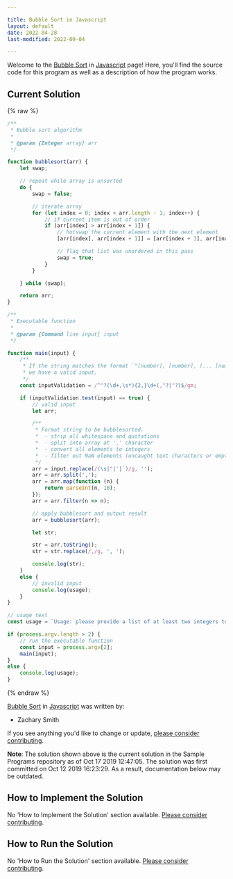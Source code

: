 ```yaml
---

title: Bubble Sort in Javascript
layout: default
date: 2022-04-28
last-modified: 2022-09-04

---
```


Welcome to the [Bubble Sort](https://sampleprograms.io/projects/bubble-sort) in [Javascript](https://sampleprograms.io/languages/javascript) page! Here, you'll find the source code for this program as well as a description of how the program works.

## Current Solution

{% raw %}

```javascript
/**
 * Bubble sort algorithm
 *
 * @param {Integer array} arr
 */

function bubblesort(arr) {
    let swap;

    // repeat while array is unsorted
    do {
        swap = false;

        // iterate array
        for (let index = 0; index < arr.length - 1; index++) {
            // if current item is out of order
            if (arr[index] > arr[index + 1]) {
                // hotswap the current element with the next element
                [arr[index], arr[index + 1]] = [arr[index + 1], arr[index]];

                // flag that list was unordered in this pass
                swap = true;
            }
        }

    } while (swap);

    return arr;
}

/**
 * Executable function
 * 
 * @param {Command line input} input
 */

function main(input) {
    /**
     * If the string matches the format `"[number], [number], (... [number])"`,
     * we have a valid input.
     */
    const inputValidation = /^"?(\d+,\s*){2,}\d+(,"?|"?)$/gm;

    if (inputValidation.test(input) == true) {
        // valid input
        let arr;

        /**
         * Format string to be bubblesorted.
         *  - strip all whitespace and quotations
         *  - split into array at ',' character
         *  - convert all elements to integers
         *  - filter out NaN elements (uncaught text characters or empty elements)
         */
        arr = input.replace(/(\s|"|'|`)/g, '');
        arr = arr.split(',');
        arr = arr.map(function (n) {
            return parseInt(n, 10);
        });
        arr = arr.filter(n => n);

        // apply bubblesort and output result
        arr = bubblesort(arr);

        let str;

        str = arr.toString();
        str = str.replace(/,/g, ', ');

        console.log(str);
    }
    else {
        // invalid input
        console.log(usage);
    }
}

// usage text
const usage = `Usage: please provide a list of at least two integers to sort in the format "1, 2, 3, 4, 5"`;

if (process.argv.length > 2) {
    // run the executable function
    const input = process.argv[2];
    main(input);
}
else {
    console.log(usage);
}
```

{% endraw %}

[Bubble Sort](https://sampleprograms.io/projects/bubble-sort) in [Javascript](https://sampleprograms.io/languages/javascript) was written by:

- Zachary Smith

If you see anything you'd like to change or update, [please consider contributing](https://github.com/TheRenegadeCoder/sample-programs).

**Note**: The solution shown above is the current solution in the Sample Programs repository as of Oct 17 2019 12:47:05. The solution was first committed on Oct 12 2019 16:23:29. As a result, documentation below may be outdated.

## How to Implement the Solution

No 'How to Implement the Solution' section available. [Please consider contributing](https://github.com/TheRenegadeCoder/sample-programs-website).

## How to Run the Solution

No 'How to Run the Solution' section available. [Please consider contributing](https://github.com/TheRenegadeCoder/sample-programs-website).